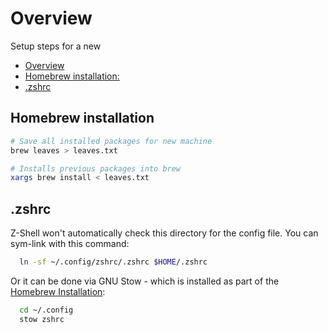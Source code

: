 # Overview

Setup steps for a new

- [Overview](#overview)
- [Homebrew installation:](#homebrew-installation)
- [.zshrc](#zshrc)

## Homebrew installation

```bash
# Save all installed packages for new machine
brew leaves > leaves.txt

# Installs previous packages into brew
xargs brew install < leaves.txt
```

## .zshrc

Z-Shell won't automatically check this directory for the config file.
You can sym-link with this command:

```sh
  ln -sf ~/.config/zshrc/.zshrc $HOME/.zshrc
```

Or it can be done via GNU Stow - which is installed as part of the [Homebrew Installation](#homebrew-installation):

```sh
  cd ~/.config
  stow zshrc
```
